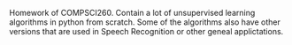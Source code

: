 Homework of COMPSCI260. Contain a lot of unsupervised learning algorithms in python from scratch. Some of the algorithms also have other versions that are used in Speech Recognition or other geneal applictations.
